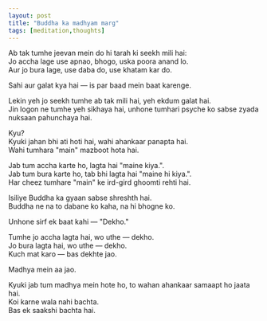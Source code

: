```yaml
---
layout: post
title: "Buddha ka madhyam marg"
tags: [meditation,thoughts]
---
```

Ab tak tumhe jeevan mein do hi tarah ki seekh mili hai:        
Jo accha lage use apnao, bhogo, uska poora anand lo.        
Aur jo bura lage, use daba do, use khatam kar do.        

Sahi aur galat kya hai — is par baad mein baat karenge.        

Lekin yeh jo seekh tumhe ab tak mili hai,
yeh ekdum galat hai.       
Jin logon ne tumhe yeh sikhaya hai,
unhone tumhari psyche ko sabse zyada nuksaan pahunchaya hai.        

Kyu?       
Kyuki jahan bhi ati hoti hai, wahi ahankaar panapta hai.       
Wahi tumhara "main" mazboot hota hai.         

Jab tum accha karte ho, lagta hai "maine kiya.".      
Jab tum bura karte ho, tab bhi lagta hai "maine hi kiya.".      
Har cheez tumhare "main" ke ird-gird ghoomti rehti hai.        

Isiliye Buddha ka gyaan sabse shreshth hai.       
Buddha ne na to dabane ko kaha, na hi bhogne ko.       

Unhone sirf ek baat kahi —
"Dekho."         

Tumhe jo accha lagta hai, wo uthe — dekho.       
Jo bura lagta hai, wo uthe — dekho.       
Kuch mat karo — bas dekhte jao.       

Madhya mein aa jao.        

Kyuki jab tum madhya mein hote ho,
to wahan ahankaar samaapt ho jaata hai.        
Koi karne wala nahi bachta.        
Bas ek saakshi bachta hai.        

